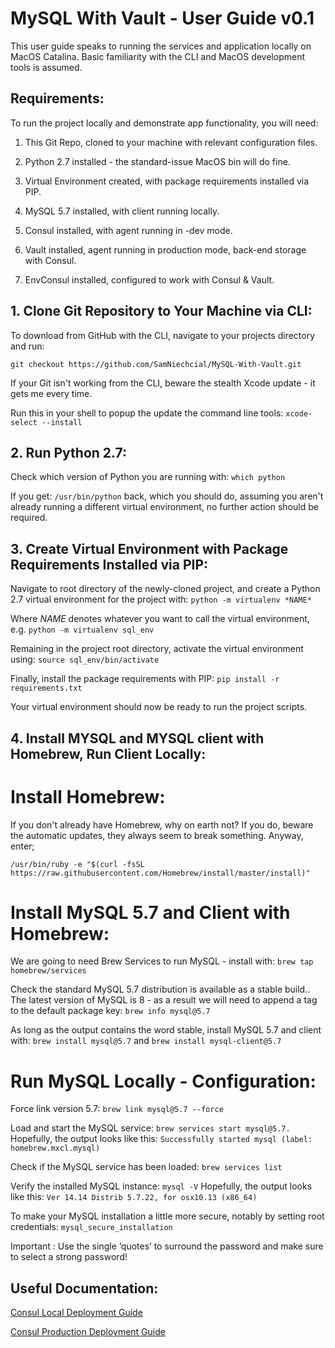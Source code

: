 # MySQL With Vault - User Guide v0.1

This user guide speaks to running the services and application locally on MacOS Catalina. Basic familiarity with the CLI and MacOS development tools is assumed.


## Requirements:

To run the project locally and demonstrate app functionality, you will need:

1. This Git Repo, cloned to your machine with relevant configuration files.

2. Python 2.7 installed - the standard-issue MacOS bin will do fine.
3. Virtual Environment created, with package requirements installed via PIP.

4. MySQL 5.7 installed, with client running locally.

5. Consul installed, with agent running in -dev mode.
6. Vault installed, agent running in production mode, back-end storage with Consul.
7. EnvConsul installed, configured to work with Consul & Vault.


## 1. Clone Git Repository to Your Machine via CLI:

To download from GitHub with the CLI, navigate to your projects directory and run:

`git checkout https://github.com/SamNiechcial/MySQL-With-Vault.git`

If your Git isn't working from the CLI, beware the stealth Xcode update - it gets me every time.

Run this in your shell to popup the update the command line tools: `xcode-select --install`


## 2. Run Python 2.7:

Check which version of Python you are running with: `which python`

If you get: `/usr/bin/python` back, which you should do, assuming you aren't already running a different virtual environment, no further action should be required.


## 3. Create Virtual Environment with Package Requirements Installed via PIP:

Navigate to root directory of the newly-cloned project, and create a Python 2.7 virtual environment for the project with: `python -m virtualenv *NAME*`

Where *NAME* denotes whatever you want to call the virtual environment, e.g. `python -m virtualenv sql_env`

Remaining in the project root directory, activate the virtual environment using: `source sql_env/bin/activate`

Finally, install the package requirements with PIP: `pip install -r requirements.txt`

Your virtual environment should now be ready to run the project scripts.


## 4. Install MYSQL and MYSQL client with Homebrew, Run Client Locally:

# Install Homebrew:

If you don't already have Homebrew, why on earth not? If you do, beware the automatic updates, they always seem to break something. Anyway, enter;

`/usr/bin/ruby -e "$(curl -fsSL https://raw.githubusercontent.com/Homebrew/install/master/install)"`

# Install MySQL 5.7 and Client with Homebrew:

We are going to need Brew Services to run MySQL - install with: `brew tap homebrew/services`

Check the standard MySQL 5.7 distribution is available as a stable build..
The latest version of MySQL is 8 - as a result we will need to append a tag to the default package key: `brew info mysql@5.7`

As long as the output contains the word stable, install MySQL 5.7 and client with: `brew install mysql@5.7` and `brew install mysql-client@5.7`

# Run MySQL Locally - Configuration:

Force link version 5.7: `brew link mysql@5.7 --force`

Load and start the MySQL service: `brew services start mysql@5.7.`
Hopefully, the output looks like this: `Successfully started mysql (label: homebrew.mxcl.mysql)`

Check if the MySQL service has been loaded: `brew services list`

Verify the installed MySQL instance: `mysql -V`
Hopefully, the output looks like this: `Ver 14.14 Distrib 5.7.22, for osx10.13 (x86_64)`

To make your MySQL installation a little more secure, notably by setting root credentials: `mysql_secure_installation`

Important : Use the single ‘quotes’ to surround the password and make sure to select a strong password!


## Useful Documentation:

[Consul Local Deployment Guide](https://learn.hashicorp.com/consul/getting-started/agent)

[Consul Production Deployment Guide](https://learn.hashicorp.com/consul/datacenter-deploy/deployment-guide)
